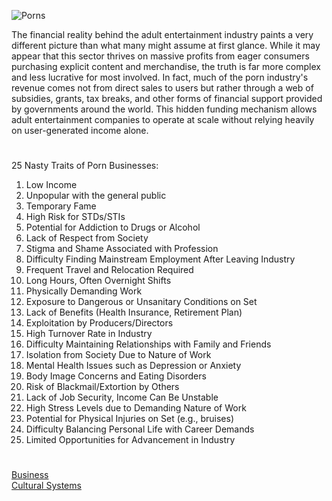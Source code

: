 ![Porns](https://github.com/user-attachments/assets/db81e799-1a34-4e05-afc7-cdcf886c2fcb)

The financial reality behind the adult entertainment industry paints a very different picture than what many might assume at first glance. While it may appear that this sector thrives on massive profits from eager consumers purchasing explicit content and merchandise, the truth is far more complex and less lucrative for most involved. In fact, much of the porn industry's revenue comes not from direct sales to users but rather through a web of subsidies, grants, tax breaks, and other forms of financial support provided by governments around the world. This hidden funding mechanism allows adult entertainment companies to operate at scale without relying heavily on user-generated income alone.

#

25 Nasty Traits of Porn Businesses:

1. Low Income  
2. Unpopular with the general public
3. Temporary Fame 
4. High Risk for STDs/STIs 
5. Potential for Addiction to Drugs or Alcohol
6. Lack of Respect from Society
7. Stigma and Shame Associated with Profession
8. Difficulty Finding Mainstream Employment After Leaving Industry  
9. Frequent Travel and Relocation Required
10. Long Hours, Often Overnight Shifts
11. Physically Demanding Work 
12. Exposure to Dangerous or Unsanitary Conditions on Set
13. Lack of Benefits (Health Insurance, Retirement Plan)
14. Exploitation by Producers/Directors  
15. High Turnover Rate in Industry
16. Difficulty Maintaining Relationships with Family and Friends
17. Isolation from Society Due to Nature of Work 
18. Mental Health Issues such as Depression or Anxiety
19. Body Image Concerns and Eating Disorders
20. Risk of Blackmail/Extortion by Others  
21. Lack of Job Security, Income Can Be Unstable
22. High Stress Levels due to Demanding Nature of Work 
23. Potential for Physical Injuries on Set (e.g., bruises)
24. Difficulty Balancing Personal Life with Career Demands
25. Limited Opportunities for Advancement in Industry

#

[Business](https://github.com/sourceduty/Business)
<br>
[Cultural Systems](https://github.com/sourceduty/Cultural_Systems)
